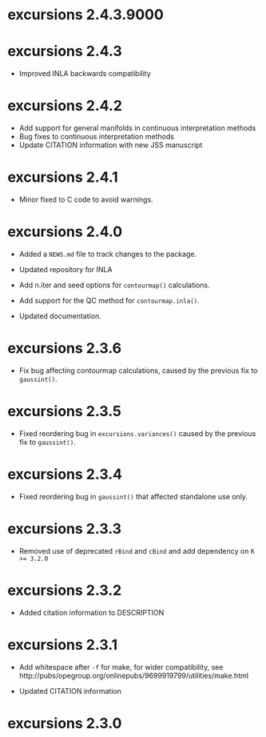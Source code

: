 # excursions 2.4.3.9000


# excursions 2.4.3

* Improved INLA backwards compatibility

# excursions 2.4.2

* Add support for general manifolds in continuous interpretation methods
* Bug fixes to continuous interpretation methods
* Update CITATION information with new JSS manuscript

# excursions 2.4.1

* Minor fixed to C code to avoid warnings.

# excursions 2.4.0

* Added a `NEWS.md` file to track changes to the package.

* Updated repository for INLA

* Add n.iter and seed options for `contourmap()` calculations.

* Add support for the QC method for `contourmap.inla()`.

* Updated documentation.

# excursions 2.3.6

* Fix bug affecting contourmap calculations, caused by the previous fix to `gaussint()`.

# excursions 2.3.5

* Fixed reordering bug in `excursions.variances()` caused by the previous fix to `gaussint()`.

# excursions 2.3.4

* Fixed reordering bug in `gaussint()` that affected standalone use only.

# excursions 2.3.3

* Removed use of deprecated `rBind` and `cBind` and add dependency on `R >= 3.2.0`

# excursions 2.3.2

* Added citation information to DESCRIPTION

# excursions 2.3.1

* Add whitespace after `-f` for make, for wider compatibility, see
  http://pubs/opegroup.org/onlinepubs/9699919799/utilities/make.html

* Updated CITATION information

# excursions 2.3.0
